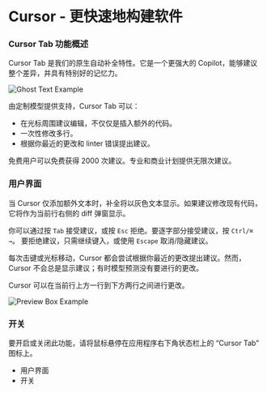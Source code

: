 # Cursor - 更快速地构建软件

### Cursor Tab 功能概述

Cursor Tab 是我们的原生自动补全特性。它是一个更强大的 Copilot，能够建议整个差异，并具有特别好的记忆力。

![Ghost Text Example](https://mintlify.s3-us-west-1.amazonaws.com/cursor/images/cpp/ghost-text-example.png)

由定制模型提供支持，Cursor Tab 可以：

- 在光标周围建议编辑，不仅仅是插入额外的代码。
- 一次性修改多行。
- 根据你最近的更改和 linter 错误提出建议。

免费用户可以免费获得 2000 次建议。专业和商业计划提供无限次建议。

### 用户界面

当 Cursor 仅添加额外文本时，补全将以灰色文本显示。如果建议修改现有代码，
它将作为当前行右侧的 diff 弹窗显示。

你可以通过按 `Tab` 接受建议，或按 `Esc` 拒绝。要逐字部分接受建议，按 `Ctrl/⌘ →`。
要拒绝建议，只需继续键入，或使用 `Escape` 取消/隐藏建议。

每次击键或光标移动，Cursor 都会尝试根据你最近的更改提出建议。然而，Cursor 不会总是显示建议；有时模型预测没有要进行的更改。

Cursor 可以在当前行上方一行到下方两行之间进行更改。

![Preview Box Example](https://mintlify.s3-us-west-1.amazonaws.com/cursor/images/cpp/preview-box-example.png)

### 开关

要开启或关闭此功能，请将鼠标悬停在应用程序右下角状态栏上的 “Cursor Tab” 图标上。

- 用户界面
- 开关
